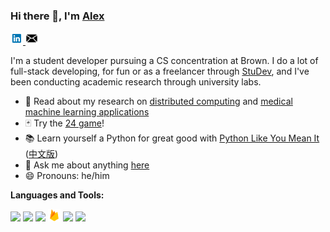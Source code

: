 ### Hi there 👋, I'm [Alex](https://alexander-ding.github.io)

<a href="https://www.linkedin.com/in/alexander-j-ding/"><img alt="Alexander Ding | LinkedIn" width="20px" src="https://raw.githubusercontent.com/alexander-ding/alexander-ding/main/assets/linkedin.png"/>
</a>
<a href="mailto:ding@brown.edu"><img alt="Alexander Ding | Email" width="20px" src="https://raw.githubusercontent.com/alexander-ding/alexander-ding/main/assets/email.png"/></a>

I'm a student developer pursuing a CS concentration at Brown. I do a lot of full-stack developing, for fun or as a freelancer through [StuDev](https://studev.org/), and I've been conducting academic research through university labs. 

- 🔬 Read about my research on [distributed computing](https://math.mit.edu/research/highschool/primes/materials/2019/Ding.pdf) and [medical machine learning applications](https://ieeexplore.ieee.org/abstract/document/9207288)
- 🃏 Try the [24 game](https://alexander-ding.github.io/24/)!
- 📚 Learn yourself a Python for great good with [Python Like You Mean It](https://www.pythonlikeyoumeanit.com/) ([中文版](https://cn.pythonlikeyoumeanit.com/))
- 💬 Ask me about anything [here](https://github.com/alexander-ding/alexander-ding/issues)
- 😄 Pronouns: he/him

**Languages and Tools:**  

<a href="https://www.javascript.com/"><img height="20" src="https://devicon.dev/devicon.git/icons/javascript/javascript-original.svg"></a>
<a href="https://reactjs.org/"><img height="20" src="https://devicon.dev/devicon.git/icons/react/react-original.svg"></a>
<a href="https://redux.js.org/"><img height="20" src="https://devicon.dev/devicon.git/icons/redux/redux-original.svg"></a>
<a href="https://firebase.google.com/"><img height="20" src="https://raw.githubusercontent.com/alexander-ding/alexander-ding/main/assets/firebase.png"></a>
<a href="https://www.python.org/"><img height="20" src="https://devicon.dev/devicon.git/icons/python/python-original.svg"></a>
<a href="https://pytorch.org/"><img height="20" src="https://pytorch.org/assets/images/pytorch-logo.png"></a>


<!--
**alexander-ding/alexander-ding** is a ✨ _special_ ✨ repository because its `README.md` (this file) appears on your GitHub profile.

Here are some ideas to get you started:


-->
